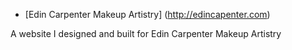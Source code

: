 * [Edin Carpenter Makeup Artistry] (http://edincapenter.com)

A website I designed and built for Edin Carpenter Makeup Artistry
